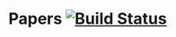 Papers [![Build Status](https://travis-ci.org/vjovanov/papers.png?branch=master)](https://travis-ci.org/vjovanov/papers)
========================================================================================================================
